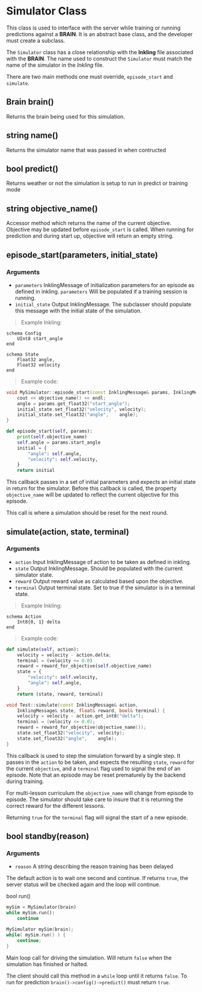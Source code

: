 # Simulator Class

This class is used to interface with the server while training or running predictions against
a **BRAIN**. It is an abstract base class, and the developer must create a subclass.

The `Simulator` class has a close relationship with the **Inkling** file associated with
the **BRAIN**. The name used to construct the `Simulator` must match the name of the simulator
in the *Inkling* file.

There are two main methods one must override, `episode_start` and `simulate`.

## Brain brain()
Returns the brain being used for this simulation.

## string name()
Returns the simulator name that was passed in when contructed

## bool predict()
Returns weather or not the simulation is setup to run in predict or training mode

## string objective_name()
Accessor method which returns the name of the current objective.
Objective may be updated before `episode_start` is called. When running
for prediction and during start up, objective will return an empty string.

## episode_start(parameters, initial_state)

### Arguments
- `parameters`     InklingMessage of initialization parameters for an episode as defined in
                   inkling. `parameters` Will be populated if a training session is running.
- `initial_state`  Output InklingMessage. The subclasser should populate this message with the
                   initial state of the simulation.

> Example Inkling:

```inkling
schema Config
    UInt8 start_angle
end

schema State
    Float32 angle,
    Float32 velocity
end
```

> Example code:

```cpp
void MySimulator::episode_start(const InklingMessage& params, InklingMessage& initial_state) {
    cout << objective_name() << endl;
    angle = params.get_float32("start_angle");
    initial_state.set_float32("velocity", velocity);
    initial_state.set_float32("angle",    angle);
}
```

```python
def episode_start(self, params):
    print(self.objective_name)
    self.angle = params.start_angle
    initial = {
        "angle": self.angle,
        "velocity": self.velocity,
    }
    return initial
```

This callback passes in a set of initial parameters and expects an initial state in return
for the simulator. Before this callback is called, the property `objective_name` will be
updated to reflect the current objective for this episode.

This call is where a simulation should be reset for the next round.

## simulate(action, state, terminal)

### Arguments
- `action`   Input InklingMessage of action to be taken as defined in inkling.
- `state`    Output InklingMessage. Should be populated with the current simulator state.
- `reward`   Output reward value as calculated based upon the objective.
- `terminal` Output terminal state. Set to true if the simulator is in a terminal state.

> Example Inkling:

```inkling
schema Action
    Int8{0, 1} delta
end
```

> Example code:

```python
def simulate(self, action):
    velocity = velocity - action.delta;
    terminal = (velocity <= 0.0)
    reward = reward_for_objective(self.objective_name)
    state = {
        "velocity": self.velocity,
        "angle": self.angle,
    }
    return (state, reward, terminal)
```

```cpp
void Test::simulate(const InklingMessage& action,
    InklingMessage& state, float& reward, bool& terminal) {
    velocity = velocity - action.get_int8("delta");
    terminal = (velocity <= 0.0);
    reward = reward_for_objective(objective_name());
    state.set_float32("velocity", velocity);
    state.set_float32("angle",    angle);
}
```

This callback is used to step the simulation forward by a single step. It passes in
the `action` to be taken, and expects the resulting `state`, `reward` for the current
`objective`, and a `terminal` flag used to signal the end of an episode. Note that an
episode may be reset prematurely by the backend during training.

For multi-lesson curriculum the `objective_name` will change from episode to episode.
The simulator should take care to insure that it is returning the correct reward for the
different lessons.

Returning `true` for the `terminal` flag will signal the start of a new episode.

## bool standby(reason)

### Arguments
- `reason`  A string describing the reason training has been delayed

The default action is to wait one second and continue. If returns `true`,
the server status will be checked again and the loop will continue.

bool run()

```python
mySim = MySimulator(brain)
while mySim.run():
    continue
```

```cpp
MySimulator mySim(brain);
while( mySim.run() ) {
    continue;
}
```

Main loop call for driving the simulation. Will return `false` when the
simulation has finished or halted.

The client should call this method in a `while` loop until it returns `false`.
To run for prediction `brain()->config()->predict()` must return `true`.

